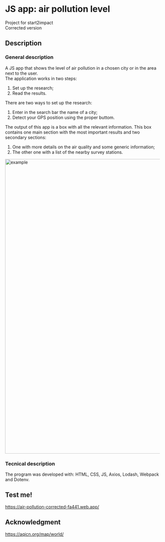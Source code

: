 # JS app: air pollution level
Project for start2impact</br>
Corrected version</br>

## Description
### General description
A JS app that shows the level of air pollution in a chosen city or in the area next to the user.</br>
The application works in two steps:
1. Set up the research;
2. Read the results.

There are two ways to set up the research:
1. Enter in the search bar the name of a city;
2. Detect your GPS position using the proper buttom.

The output of this app is a box with all the relevant information. This box contains one main section with the most important results and two secondary sections: 
1. One with more details on the air quality and some generic information;
2. The other one with a list of the nearby survey stations.

<img width="960" alt="example" src="https://user-images.githubusercontent.com/78146321/117276791-887dbd00-ae5f-11eb-9012-8236e629c465.png">

### Tecnical description 
The program was developed with: HTML, CSS, JS, Axios, Lodash, Webpack and Dotenv.

## Test me!
https://air-pollution-corrected-fa441.web.app/

## Acknowledgment
https://aqicn.org/map/world/
